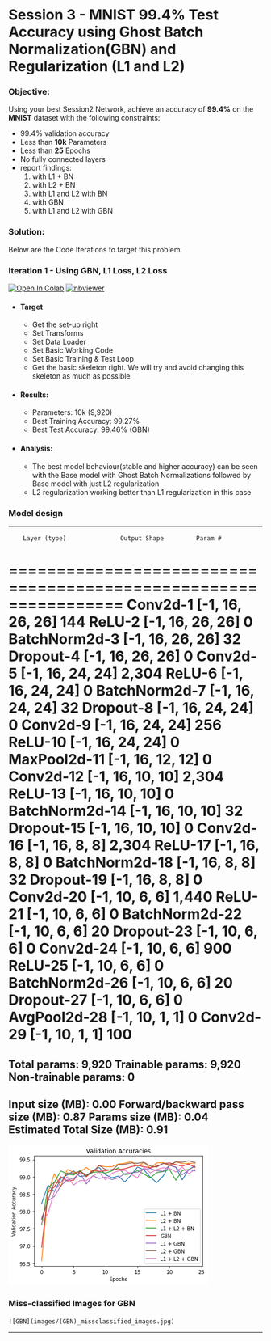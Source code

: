# Session 3 - MNIST 99.4% Test Accuracy using Ghost Batch Normalization(GBN) and Regularization (L1 and L2)

###	Objective:
Using your best Session2 Network, achieve an accuracy of **99.4%** on the **MNIST** dataset with the following constraints:

- 99.4% validation accuracy
- Less than **10k** Parameters
- Less than **25** Epochs
- No fully connected layers
- report findings:
   1. with L1 + BN
   2. with L2 + BN
   3. with L1 and L2 with BN
   4. with GBN
   5. with L1 and L2 with GBN

###	Solution: 
Below are the Code Iterations to target this problem. 

### Iteration 1 - Using GBN, L1 Loss, L2 Loss

[![Open In Colab](https://colab.research.google.com/assets/colab-badge.svg)](https://colab.research.google.com/github/gmshashank/pytorch_vision/blob/main/MNIST/Session3/3_Regularization(GBN_BN_Dropout).ipynb)
[![nbviewer](https://img.shields.io/badge/render-nbviewer-orange.svg)](http://nbviewer.jupyter.org/github/gmshashank/pytorch_vision/blob/main/MNIST/Session3/3_Regularization(GBN_BN_Dropout).ipynb)


-   #### Target
	-   Get the set-up right
	-   Set Transforms
	-   Set Data Loader
	-   Set Basic Working Code
	-   Set Basic Training  & Test Loop
	-   Get the basic skeleton right. We will try and avoid changing this skeleton as much as possible 

-   #### Results:
	-   Parameters: 10k (9,920)
	-   Best Training Accuracy: 99.27%
	-   Best Test Accuracy: 99.46% (GBN)

-   #### Analysis:
	-   The best model behaviour(stable and higher accuracy) can be seen with the Base model with Ghost Batch Normalizations followed by Base model with just L2 regularization 
	-   L2 regularization working better than L1 regularization in this case



###	Model design

----------------------------------------------------------------
		Layer (type)               Output Shape         Param #
================================================================
			Conv2d-1           [-1, 16, 26, 26]             144
			  ReLU-2           [-1, 16, 26, 26]               0
	   BatchNorm2d-3           [-1, 16, 26, 26]              32
		   Dropout-4           [-1, 16, 26, 26]               0
			Conv2d-5           [-1, 16, 24, 24]           2,304
			  ReLU-6           [-1, 16, 24, 24]               0
	   BatchNorm2d-7           [-1, 16, 24, 24]              32
		   Dropout-8           [-1, 16, 24, 24]               0
			Conv2d-9           [-1, 16, 24, 24]             256
			 ReLU-10           [-1, 16, 24, 24]               0
		MaxPool2d-11           [-1, 16, 12, 12]               0
		   Conv2d-12           [-1, 16, 10, 10]           2,304
			 ReLU-13           [-1, 16, 10, 10]               0
	  BatchNorm2d-14           [-1, 16, 10, 10]              32
		  Dropout-15           [-1, 16, 10, 10]               0
		   Conv2d-16             [-1, 16, 8, 8]           2,304
			 ReLU-17             [-1, 16, 8, 8]               0
	  BatchNorm2d-18             [-1, 16, 8, 8]              32
		  Dropout-19             [-1, 16, 8, 8]               0
		   Conv2d-20             [-1, 10, 6, 6]           1,440
			 ReLU-21             [-1, 10, 6, 6]               0
	  BatchNorm2d-22             [-1, 10, 6, 6]              20
		  Dropout-23             [-1, 10, 6, 6]               0
		   Conv2d-24             [-1, 10, 6, 6]             900
			 ReLU-25             [-1, 10, 6, 6]               0
	  BatchNorm2d-26             [-1, 10, 6, 6]              20
		  Dropout-27             [-1, 10, 6, 6]               0
		AvgPool2d-28             [-1, 10, 1, 1]               0
		   Conv2d-29             [-1, 10, 1, 1]             100
================================================================
Total params: 9,920
Trainable params: 9,920
Non-trainable params: 0
----------------------------------------------------------------
Input size (MB): 0.00
Forward/backward pass size (MB): 0.87
Params size (MB): 0.04
Estimated Total Size (MB): 0.91
----------------------------------------------------------------

![](images/validation_accuracy.png)


### Miss-classified Images for GBN

	![GBN](images/(GBN)_missclassified_images.jpg)
	
---